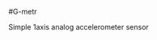 <!--- Created:2017-01-02T13:57:00.860953: ---> 
<!--- Author:Mlab: ---> 
<!--- AuthorEmail:email@mlab.cz: ---> 
<!--- Tags:None: ---> 
<!--- Ust:rtDescription.en]
Simple 1axis analog accelerometer sensor

[InfoShortDescription.cs]
Jednoosý Analogový akcelerometr

[InfoLongDescription.en]


[InfoLongDescription.cs]
Modul alcelerometru s analogovým výstupem napájení 5V. Možnost přímého připojení k mikroporocesoru.
[End]: ---> 
<!--- Name:G-metr: --->
#G-metr 
<!--- LongName --->
Simple 1axis analog accelerometer sensor
<!--- ELongName ---> 

<!--- Lead --->

<!--- ELead ---> 


​
​
<!--- Description --->
<!--- EDescription --->
<!--- Content --->
<!--- EContent --->
            